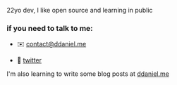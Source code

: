 22yo dev, I like open source and learning in public

### if you need to talk to me:

- ✉️ [contact@ddaniel.me](mailto:contact@ddaniel.me)

- 🐤 [twitter](https://twitter.com/ddanieu_)

I'm also learning to write some blog posts at [ddaniel.me](https://ddaniel.me/blog)

